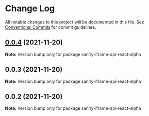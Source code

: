 # Change Log

All notable changes to this project will be documented in this file.
See [Conventional Commits](https://conventionalcommits.org) for commit guidelines.

## [0.0.4](https://github.com/snorrees/sanity-iframe-preview/compare/sanity-iframe-api-react-alpha@0.0.3...sanity-iframe-api-react-alpha@0.0.4) (2021-11-20)

**Note:** Version bump only for package sanity-iframe-api-react-alpha





## 0.0.3 (2021-11-20)

**Note:** Version bump only for package sanity-iframe-api-react-alpha





## 0.0.2 (2021-11-20)

**Note:** Version bump only for package sanity-iframe-api-react-alpha
